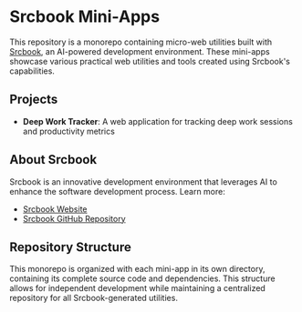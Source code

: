 # Srcbook Mini-Apps

This repository is a monorepo containing micro-web utilities built with [Srcbook](https://srcbook.com), an AI-powered development environment. These mini-apps showcase various practical web utilities and tools created using Srcbook's capabilities.

## Projects

- **Deep Work Tracker**: A web application for tracking deep work sessions and productivity metrics

## About Srcbook

Srcbook is an innovative development environment that leverages AI to enhance the software development process. Learn more:

- [Srcbook Website](https://srcbook.com)
- [Srcbook GitHub Repository](https://github.com/srcbookdev/srcbook)

## Repository Structure

This monorepo is organized with each mini-app in its own directory, containing its complete source code and dependencies. This structure allows for independent development while maintaining a centralized repository for all Srcbook-generated utilities.
